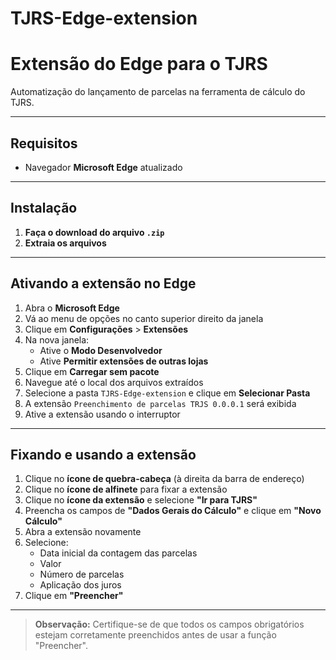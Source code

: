 # TJRS-Edge-extension
# Extensão do Edge para o TJRS

Automatização do lançamento de parcelas na ferramenta de cálculo do TJRS.

---

## Requisitos

- Navegador **Microsoft Edge** atualizado

---

## Instalação

1. **Faça o download do arquivo `.zip`**
2. **Extraia os arquivos**

---

## Ativando a extensão no Edge

1. Abra o **Microsoft Edge**
2. Vá ao menu de opções no canto superior direito da janela
3. Clique em **Configurações** > **Extensões**
4. Na nova janela:
   - Ative o **Modo Desenvolvedor**
   - Ative **Permitir extensões de outras lojas**
5. Clique em **Carregar sem pacote**
6. Navegue até o local dos arquivos extraídos
7. Selecione a pasta `TJRS-Edge-extension` e clique em **Selecionar Pasta**
8. A extensão `Preenchimento de parcelas TRJS 0.0.0.1` será exibida
9. Ative a extensão usando o interruptor

---

## Fixando e usando a extensão

1. Clique no **ícone de quebra-cabeça** (à direita da barra de endereço)
2. Clique no **ícone de alfinete** para fixar a extensão
3. Clique no **ícone da extensão** e selecione **"Ir para TJRS"**
4. Preencha os campos de **"Dados Gerais do Cálculo"** e clique em **"Novo Cálculo"**
5. Abra a extensão novamente
6. Selecione:
   - Data inicial da contagem das parcelas
   - Valor
   - Número de parcelas
   - Aplicação dos juros
7. Clique em **"Preencher"**

---

> **Observação:** Certifique-se de que todos os campos obrigatórios estejam corretamente preenchidos antes de usar a função "Preencher".
